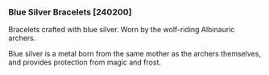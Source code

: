 ### Blue Silver Bracelets [240200]

Bracelets crafted with blue silver. Worn by the wolf-riding Albinauric archers.

Blue silver is a metal born from the same mother as the archers themselves, and provides protection from magic and frost.